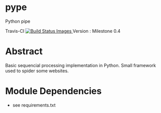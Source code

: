pype
====

Python pipe

Travis-CI
<a href="https://travis-ci.org/davidfrigola/pype/" target="_blank">
<img src="https://travis-ci.org/davidfrigola/pype.png" data-bindattr-28="28" title="Build Status Images">
</a>
Version : Milestone 0.4

Abstract
========

Basic sequencial processing implementation in Python.
Small framework used to spider some websites.

Module Dependencies
===================

 * see requirements.txt


